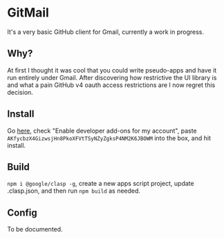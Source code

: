 # GitMail

It's a very basic GitHub client for Gmail, currently a work in progress.

## Why?

At first I thought it was cool that you could write pseudo-apps and have it run entirely under Gmail. After discovering how restrictive the UI library is and what a pain GitHub v4 oauth access restrictions are I now regret this decision.

## Install

Go [here](https://mail.google.com/mail/u/0/#settings/addons), check "Enable developer add-ons for my account", paste `AKfycbzX4GizwsjHn8PkoXFVtTSyNZyZgksP4NM2K6JBOWM` into the box, and hit install.

## Build

`npm i @google/clasp -g`, create a new apps script project, update .clasp.json, and then run `npm build` as needed.

## Config

To be documented.
